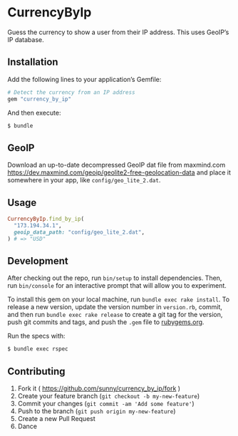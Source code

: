 # CurrencyByIp

Guess the currency to show a user from their IP address. This uses GeoIP’s IP
database.

## Installation

Add the following lines to your application’s Gemfile:

```ruby
# Detect the currency from an IP address
gem "currency_by_ip"
```

And then execute:

```sh
$ bundle
```

## GeoIP

Download an up-to-date decompressed GeoIP dat file from maxmind.com
https://dev.maxmind.com/geoip/geolite2-free-geolocation-data
and place it somewhere in your app, like `config/geo_lite_2.dat`.

## Usage

```ruby
CurrencyByIp.find_by_ip(
  "173.194.34.1",
  geoip_data_path: "config/geo_lite_2.dat",
) # => "USD"
```

## Development

After checking out the repo, run `bin/setup` to install dependencies. Then,
run `bin/console` for an interactive prompt that will allow you to experiment.

To install this gem on your local machine, run `bundle exec rake install`.
To release a new version, update the version number in `version.rb`, commit,
and then run `bundle exec rake release` to create a git tag for the version,
push git commits and tags, and push the `.gem` file to
[rubygems.org](https://rubygems.org).

Run the specs with:

```sh
$ bundle exec rspec
```

## Contributing

1. Fork it ( https://github.com/sunny/currency_by_ip/fork )
2. Create your feature branch (`git checkout -b my-new-feature`)
3. Commit your changes (`git commit -am 'Add some feature'`)
4. Push to the branch (`git push origin my-new-feature`)
5. Create a new Pull Request
6. Dance
